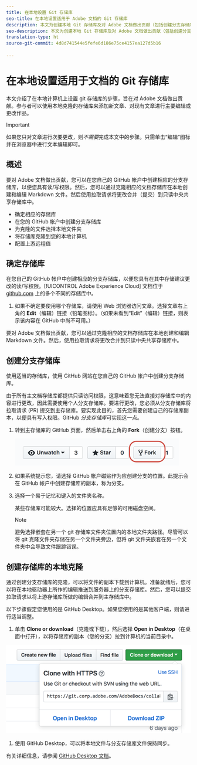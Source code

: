 ```yaml
---
title: 在本地设置 Git 存储库
seo-title: 在本地设置适用于 Adobe 文档的 Git 存储库
description: 本文为创建本地 Git 存储库及对 Adobe 文档做出贡献（包括创建分支存储库和克隆存储库过程）提供了指导。
seo-description: 本文为创建本地 Git 存储库及对 Adobe 文档做出贡献（包括创建分支存储库和克隆存储库过程）提供了指导。
translation-type: ht
source-git-commit: 4d8d741544e5fefe6d186e75ce4157ea127d5b16

---
```


# 在本地设置适用于文档的 Git 存储库

本文介绍了在本地计算机上设置 git 存储库的步骤，旨在对 Adobe 文档做出贡献。参与者可以使用本地克隆的存储库来添加新文章、对现有文章进行主要编辑或更改作品。

> [!IMPORTANT]
> 如果您只对文章进行次要更改，则*不需要*完成本文中的步骤。只需单击“编辑”图标并在浏览器中进行文本编辑即可。

## 概述

要对 Adobe 文档做出贡献，您可以在您自己的 GitHub 帐户中创建相应的分支存储库，以便您具有读/写权限。然后，您可以通过克隆相应的文档存储库在本地创建和编辑 Markdown 文件。然后使用拉取请求将更改合并（提交）到只读中央共享存储库中。

* 确定相应的存储库
* 在您的 GitHub 帐户中创建分支存储库
* 为克隆的文件选择本地文件夹
* 将存储库克隆到您的本地计算机
* 配置上游远程值

## 确定存储库

在您自己的 GitHub 帐户中创建相应的分支存储库，以便您具有在其中存储建议更改的读/写权限。[!UICONTROL Adobe Experience Cloud] 文档位于 [github.com](https://www.github.com/adobedocs) 上的多个不同的存储库中。

1. 如果不确定要使用哪个存储库，请使用 Web 浏览器访问文章。选择文章右上角的 **Edit**（编辑）链接（铅笔图标）。（如果未看到“Edit”（编辑）链接，则表示该内容在 GitHub 中尚不可用。）

要对 Adobe 文档做出贡献，您可以通过克隆相应的文档存储库在本地创建和编辑 Markdown 文件。然后，使用拉取请求将更改合并到只读中央共享存储库中。

<!---
![GitHub Triangle](/assets/git-and-github-initial-setup.png)

If you're new to GitHub, watch the following video for a conceptual overview of the forking and cloning process:

>[!VIDEO https://channel9.msdn.com/Blogs/CoolMoose/Git-Repository-Setup/player]
-->

## 创建分支存储库

使用适当的存储库，使用 GitHub 网站在您自己的 GitHub 帐户中创建分支存储库。

由于所有主文档存储库都提供只读访问权限，这意味着您无法直接对存储库中的内容进行更改，因此需要使用个人分支存储库。要进行更改，您必须从分支存储库将拉取请求 (PR) 提交到主存储库。要实现此目的，首先您需要创建自己的存储库副本，以便具有写入权限。GitHub *分支存储库*可实现这一点。

1. 转到主存储库的 GitHub 页面，然后单击右上角的 **Fork**（创建分支）按钮。

   ![GitHub 分支存储库](assets/fork-simple.png)

1. 如果系统提示您，请选择 GitHub 帐户磁贴作为应创建分支的位置。此提示会在 GitHub 帐户中创建存储库的副本，称为分支。

1. 选择一个易于记忆和键入的文件夹名称。

   某些存储库可能较大。选择的位置应具有足够的可用磁盘空间。

   > [!NOTE]
   > 避免选择嵌套在另一个 git 存储库文件夹位置内的本地文件夹路径。尽管可以将 git 克隆文件夹存储在另一个文件夹旁边，但将 git 文件夹嵌套在另一个文件夹中会导致文件跟踪错误。

## 创建存储库的本地克隆

通过创建分支存储库的克隆，可以将文件的副本下载到计算机。准备就绪后，您可以将在本地驱动器上所作的编辑推送到服务器上的分支存储库。然后，您可以提交拉取请求以将上游存储库所做的编辑合并到主存储库中。

以下步骤假定您使用的是 GitHub Desktop。如果您使用的是其他客户端，则请进行适当调整。

1. 单击 **Clone or download**（克隆或下载），然后选择 **Open in Desktop**（在桌面中打开），以将存储库的副本（您的分支）拉到计算机的当前目录中。

![克隆存储库](assets/clone-pulldown.png)

1. 使用 GitHub Desktop，可以将本地文件与分支存储库文件保持同步。

有关详细信息，请参阅 [GitHub Desktop 文档](https://help.github.com/desktop/)。
